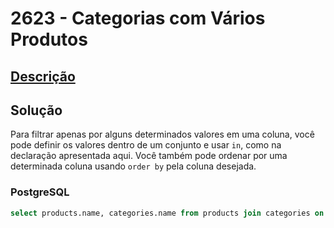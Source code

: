 # 2623 - Categorias com Vários Produtos

## [Descrição](https://www.beecrowd.com.br/judge/pt/problems/view/2623)

## Solução

Para filtrar apenas por alguns determinados valores em uma coluna, você pode definir os valores dentro de um conjunto e usar `in`, como na declaração apresentada aqui. Você também pode ordenar por uma determinada coluna usando `order by` pela coluna desejada.

### PostgreSQL

```sql
select products.name, categories.name from products join categories on products.id_categories = categories.id where products.amount > 100 and categories.id in (1, 2, 3, 6, 9) order by categories.id;
```